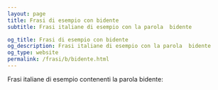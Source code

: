 ```yaml
---
layout: page
title: Frasi di esempio con bidente 
subtitle: Frasi italiane di esempio con la parola  bidente

og_title: Frasi di esempio con bidente 
og_description: Frasi italiane di esempio con la parola  bidente
og_type: website
permalink: /frasi/b/bidente.html
---
```


Frasi italiane di esempio contenenti la parola bidente:


